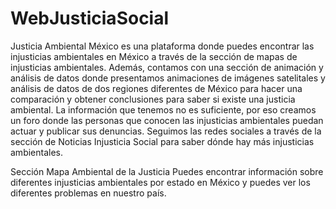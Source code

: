 # WebJusticiaSocial
Justicia Ambiental México es una plataforma donde puedes encontrar las injusticias ambientales en México a través de la sección de mapas de injusticias ambientales. Además, contamos con una sección de animación y análisis de datos donde presentamos animaciones de imágenes satelitales y análisis de datos de dos regiones diferentes de México para hacer una comparación y obtener conclusiones para saber si existe una justicia ambiental. La información que tenemos no es suficiente, por eso creamos un foro donde las personas que conocen las injusticias ambientales puedan actuar y publicar sus denuncias. Seguimos las redes sociales a través de la sección de Noticias Injusticia Social para saber dónde hay más injusticias ambientales.

Sección Mapa Ambiental de la Justicia
Puedes encontrar información sobre diferentes injusticias ambientales por estado en México y puedes ver los diferentes problemas en nuestro país.
